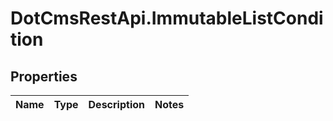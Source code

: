 # DotCmsRestApi.ImmutableListCondition

## Properties

Name | Type | Description | Notes
------------ | ------------- | ------------- | -------------


